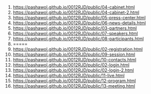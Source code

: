 <!-- https://github.com/pashawol/0012RJD -->
1. <https://pashawol.github.io/0012RJD/public/04-cabinet.html>
1. <https://pashawol.github.io/0012RJD/public/04-cabinet-2.html>
1. <https://pashawol.github.io/0012RJD/public/05-press-center.html>
1. <https://pashawol.github.io/0012RJD/public/06-news-details.html>
1. <https://pashawol.github.io/0012RJD/public/03-partners.html>
1. <https://pashawol.github.io/0012RJD/public/07-speakers.html>
1. <https://pashawol.github.io/0012RJD/public/08-participants.html>
1. =====
1. <https://pashawol.github.io/0012RJD/public/02-registration.html>
1. <https://pashawol.github.io/0012RJD/public/09-session.html>
1. <https://pashawol.github.io/0012RJD/public/10-contacts.html>
1. <https://pashawol.github.io/0012RJD/public/02-login.html>
1. <https://pashawol.github.io/0012RJD/public/02-login-2.html>
1. <https://pashawol.github.io/0012RJD/public/11-live.html>
1. <https://pashawol.github.io/0012RJD/public/12-program.html>
1. <https://pashawol.github.io/0012RJD/public/13-meeting.html>
